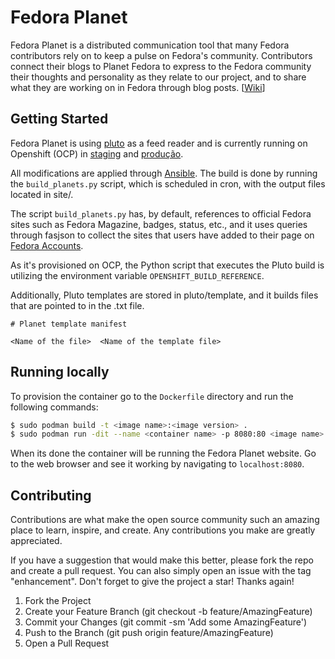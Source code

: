 # Fedora Planet

Fedora Planet is a distributed communication tool that many Fedora contributors rely on to keep a pulse on Fedora's community. Contributors connect their blogs to Planet Fedora to express to the Fedora community their thoughts and personality as they relate to our project, and to share what they are working on in Fedora through blog posts. [[Wiki](https://fedoraproject.org/wiki/Planet)]


## Getting Started

Fedora Planet is using [pluto](https://github.com/feedreader/pluto) as a feed reader and is currently running on Openshift (OCP) in [staging](https://planet.apps.ocp.stg.fedoraproject.org/) and [produção](https://planet.apps.ocp.fedoraproject.org/).

All modifications are applied through [Ansible](https://pagure.io/fedora-infra/ansible/blob/main/f/roles/openshift-apps/planet). The build is done by running the `build_planets.py` script, which is scheduled in cron, with the output files located in site/.

The script `build_planets.py` has, by default, references to official Fedora sites such as Fedora Magazine, badges, status, etc., and it uses queries through fasjson to collect the sites that users have added to their page on [Fedora Accounts](https://accounts.fedoraproject.org/).

As it's provisioned on OCP, the Python script that executes the Pluto build is utilizing the environment variable `OPENSHIFT_BUILD_REFERENCE`.


Additionally, Pluto templates are stored in pluto/template, and it builds files that are pointed to in the .txt file.

```
# Planet template manifest

<Name of the file>  <Name of the template file>
```

## Running locally

To provision the container go to the `Dockerfile` directory and run the following commands:

```sh
$ sudo podman build -t <image name>:<image version> .
$ sudo podman run -dit --name <container name> -p 8080:80 <image name>:<image version>
```

When its done the container will be running the Fedora Planet website.
Go to the web browser and see it working by navigating to `localhost:8080`.

## Contributing

Contributions are what make the open source community such an amazing place to learn, inspire, and create. Any contributions you make are greatly appreciated.

If you have a suggestion that would make this better, please fork the repo and create a pull request. You can also simply open an issue with the tag "enhancement". Don't forget to give the project a star! Thanks again!

1. Fork the Project
2. Create your Feature Branch (git checkout -b feature/AmazingFeature)
3. Commit your Changes (git commit -sm 'Add some AmazingFeature')
4. Push to the Branch (git push origin feature/AmazingFeature)
5. Open a Pull Request
